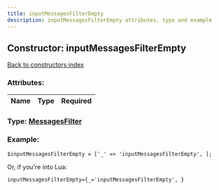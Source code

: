 ```yaml
---
title: inputMessagesFilterEmpty
description: inputMessagesFilterEmpty attributes, type and example
---
```

## Constructor: inputMessagesFilterEmpty  
[Back to constructors index](index.md)



### Attributes:

| Name     |    Type       | Required |
|----------|:-------------:|---------:|



### Type: [MessagesFilter](../types/MessagesFilter.md)


### Example:

```
$inputMessagesFilterEmpty = ['_' => 'inputMessagesFilterEmpty', ];
```  

Or, if you're into Lua:  


```
inputMessagesFilterEmpty={_='inputMessagesFilterEmpty', }

```


